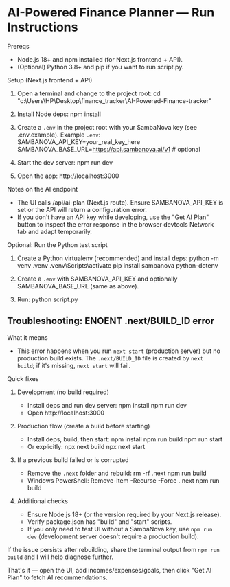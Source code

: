 # AI-Powered Finance Planner — Run Instructions

Prereqs
- Node.js 18+ and npm installed (for Next.js frontend + API).
- (Optional) Python 3.8+ and pip if you want to run script.py.

Setup (Next.js frontend + API)
1. Open a terminal and change to the project root:
   cd "c:\Users\HP\Desktop\finance_tracker\AI-Powered-Finance-tracker"

2. Install Node deps:
   npm install

3. Create a `.env` in the project root with your SambaNova key (see .env.example).
   Example `.env`:
   SAMBANOVA_API_KEY=your_real_key_here
   SAMBANOVA_BASE_URL=https://api.sambanova.ai/v1   # optional

4. Start the dev server:
   npm run dev

5. Open the app:
   http://localhost:3000

Notes on the AI endpoint
- The UI calls /api/ai-plan (Next.js route). Ensure SAMBANOVA_API_KEY is set or the API will return a configuration error.
- If you don't have an API key while developing, use the "Get AI Plan" button to inspect the error response in the browser devtools Network tab and adapt temporarily.

Optional: Run the Python test script
1. Create a Python virtualenv (recommended) and install deps:
   python -m venv .venv
   .venv\Scripts\activate
   pip install sambanova python-dotenv

2. Create a `.env` with SAMBANOVA_API_KEY and optionally SAMBANOVA_BASE_URL (same as above).

3. Run:
   python script.py

## Troubleshooting: ENOENT .next/BUILD_ID error

What it means
- This error happens when you run `next start` (production server) but no production build exists. The `.next/BUILD_ID` file is created by `next build`; if it's missing, `next start` will fail.

Quick fixes
1. Development (no build required)
   - Install deps and run dev server:
     npm install
     npm run dev
   - Open http://localhost:3000

2. Production flow (create a build before starting)
   - Install deps, build, then start:
     npm install
     npm run build
     npm run start
   - Or explicitly:
     npx next build
     npx next start

3. If a previous build failed or is corrupted
   - Remove the `.next` folder and rebuild:
     rm -rf .next
     npm run build
   - Windows PowerShell:
     Remove-Item -Recurse -Force .\.next
     npm run build

4. Additional checks
   - Ensure Node.js 18+ (or the version required by your Next.js release).
   - Verify package.json has "build" and "start" scripts.
   - If you only need to test UI without a SambaNova key, use `npm run dev` (development server doesn't require a production build).

If the issue persists after rebuilding, share the terminal output from `npm run build` and I will help diagnose further.

That's it — open the UI, add incomes/expenses/goals, then click "Get AI Plan" to fetch AI recommendations.
